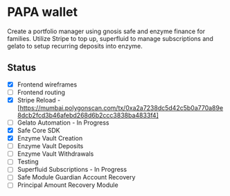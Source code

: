 # PAPA wallet
Create a portfolio manager using gnosis safe and enzyme finance for families. Utilize Stripe to top up, superfluid to manage subscriptions and gelato to setup recurring deposits into enzyme.

## Status
- [x] Frontend wireframes
- [ ] Frontend routing
- [x] Stripe Reload - [https://mumbai.polygonscan.com/tx/0xa2a7238dc5d42c5b0a770a89e8dcb2fcd3b46afebd268d6b2ccc3838ba4833f4]
- [ ] Gelato Automation - In Progress
- [x] Safe Core SDK
- [x] Enzyme Vault Creation
- [ ] Enzyme Vault Deposits
- [ ] Enzyme Vault Withdrawals
- [ ] Testing
- [ ] Superfluid Subscriptions - In Progress
- [ ] Safe Module Guardian Account Recovery
- [ ] Principal Amount Recovery Module
